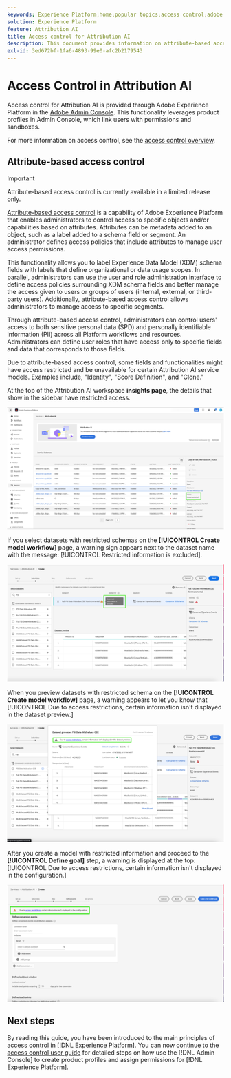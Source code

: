 ```yaml
---
keywords: Experience Platform;home;popular topics;access control;adobe admin console
solution: Experience Platform
feature: Attribution AI
title: Access control for Attribution AI
description: This document provides information on attribute-based access control for Attribution AI.
exl-id: 3ed672bf-1fa6-4893-99e0-afc2b2179543
---
```

# Access Control in Attribution AI

Access control for Attribution AI is provided through Adobe Experience Platform in the [Adobe Admin Console](https://adminconsole.adobe.com/). This functionality leverages product profiles in Admin Console, which link users with permissions and sandboxes.

For more information on access control, see the [access control overview](../../../access-control/home.md).

## Attribute-based access control

>[!IMPORTANT]
>
>Attribute-based access control is currently available in a limited release only.

[Attribute-based access control](../../../access-control/abac/overview.md) is a capability of Adobe Experience Platform that enables administrators to control access to specific objects and/or capabilities based on attributes. Attributes can be metadata added to an object, such as a label added to a schema field or segment. An administrator defines access policies that include attributes to manage user access permissions.

This functionality allows you to label Experience Data Model (XDM) schema fields with labels that define organizational or data usage scopes. In parallel, administrators can use the user and role administration interface to define access policies surrounding XDM schema fields and better manage the access given to users or groups of users (internal, external, or third-party users). Additionally, attribute-based access control allows administrators to manage access to specific segments.

Through attribute-based access control, administrators can control users' access to both sensitive personal data (SPD) and personally identifiable information (PII) across all Platform workflows and resources. Administrators can define user roles that have access only to specific fields and data that corresponds to those fields.

Due to attribute-based access control, some fields and functionalities might have access restricted and be unavailable for certain Attribution AI service models. Examples include, "Identity", "Score Definition", and "Clone."

At the top of the Attribution AI workspace **insights page**, the details that show in the sidebar have restricted access.

![The Attribution AI workspace with the restricted schema fields highlighted.](../images/user-guide/access-restricted.png)

If you select datasets with restricted schemas on the **[!UICONTROL Create model workflow]** page, a warning sign appears next to the dataset name with the message: [!UICONTROL Restricted information is excluded].

![The Attribution AI workspace with the restricted dataset fields highlighted.](../images/user-guide/restricted-info-excluded.png)

When you preview datasets with restricted schema on the **[!UICONTROL Create model workflow]** page, a warning appears to let you know that [!UICONTROL Due to access restrictions, certain information isn't displayed in the dataset preview.]

![The Attribution AI workspace with the results of restricted previewed schema fields highlighted.](../images/user-guide/restricted-dataset-preview.png)

After you create a model with restricted information and proceed to the **[!UICONTROL Define goal]** step, a warning is displayed at the top: [!UICONTROL Due to access restrictions, certain information isn't displayed in the configuration.]

![The Attribution AI workspace with the restricted fields of the model results highlighted.](../images/user-guide/information-not-displayed-save-and-exit.png)

## Next steps

By reading this guide, you have been introduced to the main principles of access control in [!DNL Experience Platform]. You can now continue to the [access control user guide](../overview.md) for detailed steps on how use the [!DNL Admin Console] to create product profiles and assign permissions for [!DNL Experience Platform].
